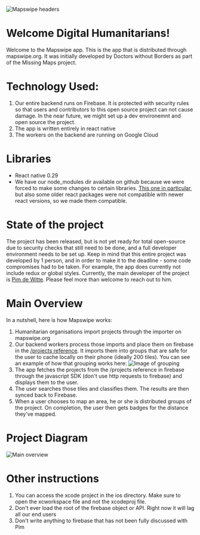 ![Mapswipe headers](http://i.imgur.com/MWhmHpW.jpg)
# Welcome Digital Humanitarians!
Welcome to the Mapswipe app. This is the app that is distributed through mapswipe.org. It was initially developed by Doctors without Borders as part of the Missing Maps project. 

# Technology Used:
1) Our entire backend runs on Firebase. It is protected with security rules so that users and contributors to this open source project can not cause damage. In the near future, we might set up a dev environemnt and open source the project. 
2) The app is written entirely in react native
3) The workers on the backend are running on Google Cloud
# Libraries
- React native 0.29
- We have our node_modules dir available on github because we were forced to make some changes to certain libraries. [This one in particular](https://github.com/leecade/react-native-swiper/issues/111#issuecomment-227443561), but also some older react packages were not compatible with newer react versions, so we made them compatible.

# State of the project
The project has been released, but is not yet ready for total open-source due to security checks that still need to be done, and a full developer environment needs to be set up. Keep in mind that this entire project was developed by 1 person, and in order to make it to the deadline - some code compromises had to be taken. For example, the app does currently not include redux or global styles. Currently, the main developer of the project is [Pim de Witte](http://github.com/pimdewitte). Please feel more than welcome to reach out to him.

# Main Overview
In a nutshell, here is how Mapswipe works:
1) Humanitarian organisations import projects through the importer on mapswipe.org
2) Our backend workers process those imports and place them on firebase in the [/projects reference](https://msf-mapswipe.firebaseio.com/projects.json). It imports them into groups that are safe for the user to cache locally on their phone (ideally 200 tiles). You can see an example of how that grouping works here: ![Image of grouping](http://i.imgur.com/giQq43i.jpg)
3) The app fetches the projects from the /projects reference in firebase through the javascript SDK (don't use http requests to firebase) and displays them to the user.
4) The user searches those tiles and classifies them. The results are then synced back to Firebase.
5) When a user chooses to map an area, he or she is distributed groups of the project. On completion, the user then gets badges for the distance they've mapped.

# Project Diagram
![Main overview](http://i.imgur.com/PYT62JF.png)

# Other instructions
1) You can access the xcode project in the ios directory. Make sure to open the xcworkspace file and not the xcodeproj file.
2) Don't ever load the root of the firebase object or API. Right now it will lag all our end users
3) Don't write anything to firebase that has not been fully discussed with Pim



